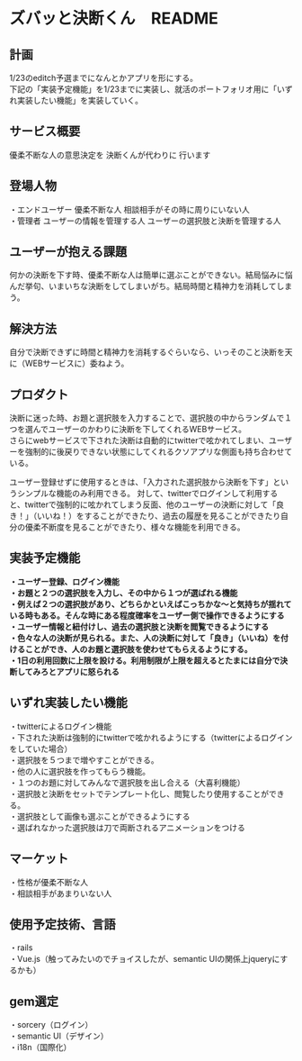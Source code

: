 # ズバッと決断くん　README

## 計画
1/23のeditch予選までになんとかアプリを形にする。<br>
下記の「実装予定機能」を1/23までに実装し、就活のポートフォリオ用に「いずれ実装したい機能」を実装していく。

## サービス概要

優柔不断な人の意思決定を
決断くんが代わりに
行います

## 登場人物
・エンドユーザー
	優柔不断な人
	相談相手がその時に周りにいない人
	<br>
・管理者
	ユーザーの情報を管理する人
	ユーザーの選択肢と決断を管理する人<br>

## ユーザーが抱える課題
何かの決断を下す時、優柔不断な人は簡単に選ぶことができない。結局悩みに悩んだ挙句、いまいちな決断をしてしまいがち。結局時間と精神力を消耗してしまう。

## 解決方法
自分で決断できずに時間と精神力を消耗するぐらいなら、いっそのこと決断を天に（WEBサービスに）委ねよう。


## プロダクト
決断に迷った時、お題と選択肢を入力することで、選択肢の中からランダムで１つを選んでユーザーのかわりに決断を下してくれるWEBサービス。<br>
さらにwebサービスで下された決断は自動的にtwitterで呟かれてしまい、ユーザーを強制的に後戻りできない状態にしてくれるクソアプリな側面も持ち合わせている。

ユーザー登録せずに使用するときは、「入力された選択肢から決断を下す」というシンプルな機能のみ利用できる。
対して、twitterでログインして利用すると、twitterで強制的に呟かれてしまう反面、他のユーザーの決断に対して「良き！」（いいね！）をすることができたり、過去の履歴を見ることができたり自分の優柔不断度を見ることができたり、様々な機能を利用できる。


## 実装予定機能
**・ユーザー登録、ログイン機能**<br>
**・お題と２つの選択肢を入力し、その中から１つが選ばれる機能**<br>
**・例えば２つの選択肢があり、どちらかといえばこっちかな〜と気持ちが揺れている時もある。そんな時にある程度確率をユーザー側で操作できるようにする**<br>
**・ユーザー情報と紐付けし、過去の選択肢と決断を閲覧できるようにする**<br>
**・色々な人の決断が見られる。また、人の決断に対して「良き」（いいね）を付けることができ、人のお題と選択肢を使わせてもらえるようにする。**<br>
**・1日の利用回数に上限を設ける。利用制限が上限を超えるとたまには自分で決断してみろとアプリに怒られる**
<br>

## いずれ実装したい機能
・twitterによるログイン機能<br>
・下された決断は強制的にtwitterで呟かれるようにする（twitterによるログインをしていた場合）<br>
・選択肢を５つまで増やすことができる。<br>
・他の人に選択肢を作ってもらう機能。<br>
・１つのお題に対してみんなで選択肢を出し合える（大喜利機能）<br>
・選択肢と決断をセットでテンプレート化し、閲覧したり使用することができる。<br>
・選択肢として画像も選ぶことができるようにする<br>
・選ばれなかった選択肢は刀で両断されるアニメーションをつける<br>



## マーケット
・性格が優柔不断な人<br>
・相談相手があまりいない人<br>

## 使用予定技術、言語
・rails<br>
・Vue.js（触ってみたいのでチョイスしたが、semantic UIの関係上jqueryにするかも）<br>


## gem選定
・sorcery（ログイン）<br>
・semantic UI（デザイン）<br>
・i18n（国際化）


